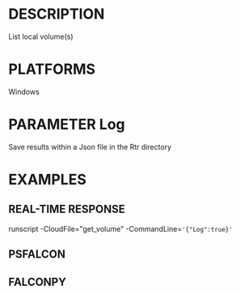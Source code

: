 # DESCRIPTION
List local volume(s)

# PLATFORMS
Windows

# PARAMETER Log
Save results within a Json file in the Rtr directory

# EXAMPLES

## REAL-TIME RESPONSE
runscript -CloudFile="get_volume" -CommandLine=```'{"Log":true}'```

## PSFALCON

## FALCONPY
